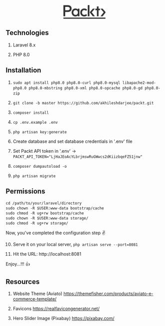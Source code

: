 <div align="center">
    <img src="/public/logo.png" width="135" height="44">
</div>

## Technologies

1. Laravel 8.x

2. PHP 8.0
  
  
## Installation

1. `sudo apt install php8.0 php8.0-curl php8.0-mysql libapache2-mod-php8.0 php8.0-mbstring php8.0-xml php8.0-opcache php8.0-gd php8.0-zip`

2. `git clone -b master https://github.com/akhileshdarjee/packt.git`

3. `composer install`

4. `cp .env.example .env`

5. `php artisan key:generate`

6. Create database and set database credentials in '.env' file

7. Set Packt API token in '.env' -> ```PACKT_API_TOKEN="LjHaJEoAcYLbrjmswRuGWwcs2dKiizbqeFZ51jnw"```

8. `composer dumpautoload -o`

9. `php artisan migrate`
  
  
## Permissions
  
```
cd /path/to/your/laravel/directory
sudo chown -R $USER:www-data bootstrap/cache
sudo chmod -R ug+rw bootstrap/cache
sudo chown -R $USER:www-data storage/
sudo chmod -R ug+rw storage/
```
  
  
Now, you've completed the configuration step :v:

10. Serve it on your local server, `php artisan serve --port=8081`
  
11. Hit the URL: http://localhost:8081  
  
Enjoy...!!! :thumbsup:


## Resources

1. Website Theme (Aviato)
https://themefisher.com/products/aviato-e-commerce-template/

2. Favicons
https://realfavicongenerator.net/

3. Hero Slider Image (Pixabay)
https://pixabay.com/

